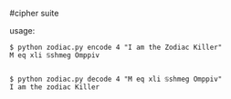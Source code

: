 #cipher suite

usage:

```
$ python zodiac.py encode 4 "I am the Zodiac Killer"
M eq xli ♋shmeg Omppiv


$ python zodiac.py decode 4 "M eq xli ♋shmeg Omppiv"
I am the zodiac Killer
```

